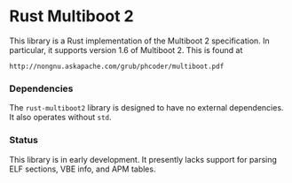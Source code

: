 # Rust Multiboot 2
This library is a Rust implementation of the Multiboot 2 specification. In particular, it supports version 1.6 of Multiboot 2. This is found at
```
http://nongnu.askapache.com/grub/phcoder/multiboot.pdf
```

### Dependencies
The `rust-multiboot2` library is designed to have no external dependencies. It also operates without `std`.

### Status
This library is in early development. It presently lacks support for parsing ELF sections, VBE info, and APM tables.
